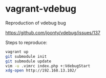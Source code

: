 vagrant-vdebug
==============

Reproduction of vdebug bug

https://github.com/joonty/vdebug/issues/137

Steps to reproduce:

```sh
vagrant up
git submodule init
git submodule update
vim -u .vimrc index.php +:VdebugStart
xdg-open http://192.168.13.102/
```
